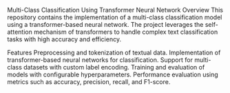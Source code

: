 Multi-Class Classification Using Transformer Neural Network
Overview
This repository contains the implementation of a multi-class classification model using a transformer-based neural network. The project leverages the self-attention mechanism of transformers to handle complex text classification tasks with high accuracy and efficiency.

Features
Preprocessing and tokenization of textual data.
Implementation of transformer-based neural networks for classification.
Support for multi-class datasets with custom label encoding.
Training and evaluation of models with configurable hyperparameters.
Performance evaluation using metrics such as accuracy, precision, recall, and F1-score.
